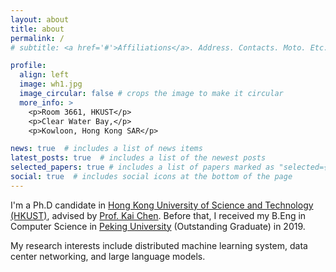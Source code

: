 ```yaml
---
layout: about
title: about
permalink: /
# subtitle: <a href='#'>Affiliations</a>. Address. Contacts. Moto. Etc.

profile:
  align: left
  image: wh1.jpg
  image_circular: false # crops the image to make it circular
  more_info: >
    <p>Room 3661, HKUST</p>
    <p>Clear Water Bay,</p>
    <p>Kowloon, Hong Kong SAR</p>

news: true  # includes a list of news items
latest_posts: true  # includes a list of the newest posts
selected_papers: true # includes a list of papers marked as "selected={true}"
social: true  # includes social icons at the bottom of the page
---
```


I'm a Ph.D candidate in [Hong Kong University of Science and Technology (HKUST)](https://www.ust.hk/), advised by [Prof. Kai Chen](http://www.cse.ust.hk/~kaichen/). Before that, I received my B.Eng in Computer Science in [Peking University](https://www.pku.edu.cn/) (Outstanding Graduate) in 2019. 

My research interests include distributed machine learning system, data center networking, and large language models.

